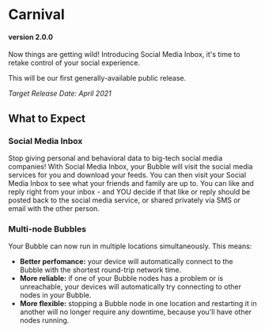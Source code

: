 # Carnival
#### version 2.0.0
Now things are getting wild! Introducing Social Media Inbox, it's time to retake control of your social experience.

This will be our first generally-available public release.

*Target Release Date: April 2021*

## What to Expect

### Social Media Inbox
Stop giving personal and behavioral data to big-tech social media companies! With Social Media Inbox, your Bubble will visit the social media services for you and download your feeds.
You can then visit your Social Media Inbox to see what your friends and family are up to. You can like and reply right from your inbox - and YOU decide if that like or reply should be posted back to the social media service, or shared privately
via SMS or email with the other person.

### Multi-node Bubbles
Your Bubble can now run in multiple locations simultaneously. This means:
 * **Better perfomance:** your device will automatically connect to the Bubble with the shortest round-trip network time.
 * **More reliable:** if one of your Bubble nodes has a problem or is unreachable, your devices will automatically try connecting to other nodes in your Bubble.
 * **More flexible:** stopping a Bubble node in one location and restarting it in another will no longer require any downtime, because you'll have other nodes running.
